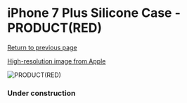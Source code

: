 # iPhone 7 Plus Silicone Case - PRODUCT(RED)

[Return to previous page](/iphone_7)

[High-resolution image from Apple](https://store.storeimages.cdn-apple.com/8756/as-images.apple.com/is/MMQW2?wid=4500&hei=4500&fmt=png)

<div style="width: 384px"><img src="/everysource/MMQW2.png" alt="PRODUCT(RED)"></div>

### Under construction
